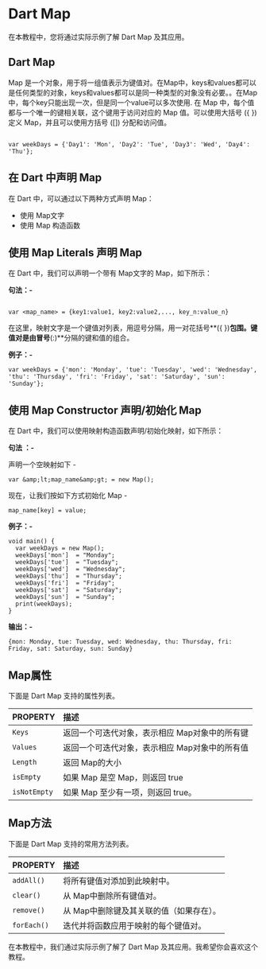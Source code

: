 # Dart Map

在本教程中，您将通过实际示例了解 Dart Map 及其应用。

## Dart Map

Map 是一个对象，用于将一组值表示为键值对。在Map中，keys和values都可以是任何类型的对象，keys和values都可以是同一种类型的对象没有必要。。在Map中，每个key只能出现一次，但是同一个value可以多次使用. 在 Map 中，每个值都与一个唯一的键相关联，这个键用于访问对应的 Map 值。可以使用大括号 ({ }) 定义 Map，并且可以使用方括号 ([]) 分配和访问值。



```

var weekDays = {'Day1': 'Mon', 'Day2': 'Tue', 'Day3': 'Wed', 'Day4': 'Thu'};
```







## 在 Dart 中声明 Map

在 Dart 中，可以通过以下两种方式声明 Map：

- 使用 Map文字
- 使用 Map 构造函数

## 使用 Map Literals 声明 Map

在 Dart 中，我们可以声明一个带有 Map文字的 Map，如下所示：

**句法：-**

```
	
var <map_name> = {key1:value1, key2:value2,..., key_n:value_n}
```



在这里，映射文字是一个键值对列表，用逗号分隔，用一对花括号**({ })**包围。键值对是由冒号**(:)**分隔的键和值的组合。

**例子：-**

```
var weekDays = {'mon': 'Monday', 'tue': 'Tuesday', 'wed': 'Wednesday', 'thu': 'Thursday', 'fri': 'Friday', 'sat': 'Saturday', 'sun': 'Sunday'};

```





## 使用 Map Constructor 声明/初始化 Map

在 Dart 中，我们可以使用映射构造函数声明/初始化映射，如下所示：

**句法 ：-**

声明一个空映射如下 -

```
var &amp;lt;map_name&amp;gt; = new Map();
```



现在，让我们按如下方式初始化 Map -

```
map_name[key] = value;
```



**例子：-**

```
void main() { 
  var weekDays = new Map();
  weekDays['mon']  = "Monday";
  weekDays['tue']  = "Tuesday";
  weekDays['wed']  = "Wednesday";
  weekDays['thu']  = "Thursday";
  weekDays['fri']  = "Friday";
  weekDays['sat']  = "Saturday";
  weekDays['sun']  = "Sunday";
  print(weekDays);
}
```



**输出：-**

```
{mon: Monday, tue: Tuesday, wed: Wednesday, thu: Thursday, fri: Friday, sat: Saturday, sun: Sunday}
```







##  Map属性

下面是 Dart Map 支持的属性列表。

| **PROPERTY** | 描述                                           |
| :----------- | :--------------------------------------------- |
| `Keys`       | 返回一个可迭代对象，表示相应 Map对象中的所有键 |
| `Values`     | 返回一个可迭代对象，表示相应 Map对象中的所有值 |
| `Length`     | 返回 Map的大小                                 |
| `isEmpty`    | 如果 Map 是空 Map，则返回 true                 |
| `isNotEmpty` | 如果 Map 至少有一项，则返回 true。             |

##  Map方法

下面是 Dart Map 支持的常用方法列表。



| **PROPERTY** | 描述                                     |
| :----------- | :--------------------------------------- |
| `addAll()`   | 将所有键值对添加到此映射中。             |
| `clear()`    | 从 Map中删除所有键值对。                 |
| `remove()`   | 从 Map中删除键及其关联的值（如果存在）。 |
| `forEach()`  | 迭代并将函数应用于映射的每个键值对。     |

 在本教程中，我们通过实际示例了解了 Dart Map 及其应用。我希望你会喜欢这个教程。